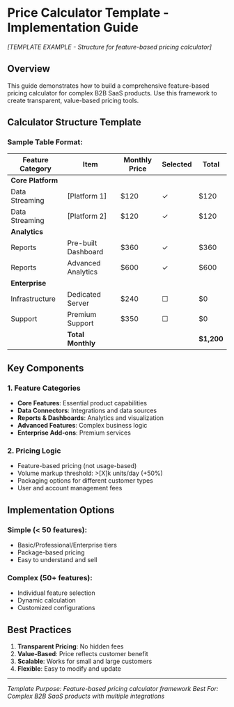 # Price Calculator Template - Implementation Guide
*[TEMPLATE EXAMPLE - Structure for feature-based pricing calculator]*

## Overview
This guide demonstrates how to build a comprehensive feature-based pricing calculator for complex B2B SaaS products. Use this framework to create transparent, value-based pricing tools.

## Calculator Structure Template

### Sample Table Format:
| Feature Category | Item | Monthly Price | Selected | Total |
|------------------|------|---------------|----------|-------|
| **Core Platform** | | | | |
| Data Streaming | [Platform 1] | $120 | ✓ | $120 |
| Data Streaming | [Platform 2] | $120 | ✓ | $120 |
| **Analytics** | | | | |
| Reports | Pre-built Dashboard | $360 | ✓ | $360 |
| Reports | Advanced Analytics | $600 | ✓ | $600 |
| **Enterprise** | | | | |
| Infrastructure | Dedicated Server | $240 | ☐ | $0 |
| Support | Premium Support | $350 | ☐ | $0 |
| | **Total Monthly** | | | **$1,200** |

## Key Components

### 1. Feature Categories
- **Core Features**: Essential product capabilities
- **Data Connectors**: Integrations and data sources
- **Reports & Dashboards**: Analytics and visualization
- **Advanced Features**: Complex business logic
- **Enterprise Add-ons**: Premium services

### 2. Pricing Logic
- Feature-based pricing (not usage-based)
- Volume markup threshold: >[X]k units/day (+50%)
- Packaging options for different customer types
- User and account management fees

## Implementation Options

### Simple (< 50 features):
- Basic/Professional/Enterprise tiers
- Package-based pricing
- Easy to understand and sell

### Complex (50+ features):
- Individual feature selection
- Dynamic calculation
- Customized configurations

## Best Practices
1. **Transparent Pricing**: No hidden fees
2. **Value-Based**: Price reflects customer benefit
3. **Scalable**: Works for small and large customers
4. **Flexible**: Easy to modify and update

---

*Template Purpose: Feature-based pricing calculator framework*
*Best For: Complex B2B SaaS products with multiple integrations*
